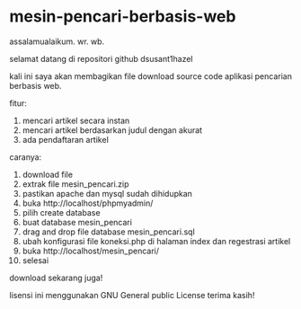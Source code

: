 # mesin-pencari-berbasis-web
assalamualaikum. wr. wb.

selamat datang di repositori github dsusant1hazel 

kali ini saya akan membagikan file download source code aplikasi pencarian berbasis web. 

fitur:

1. mencari artikel secara instan 
3. mencari artikel berdasarkan judul dengan akurat 
5. ada pendaftaran artikel 

caranya: 

1. download file 
2. extrak file mesin_pencari.zip 
3. pastikan apache dan mysql sudah dihidupkan 
4. buka http://localhost/phpmyadmin/ 
5. pilih create database 
6. buat database mesin_pencari 
7. drag and drop file database mesin_pencari.sql 
8. ubah konfigurasi file koneksi.php di halaman index dan regestrasi artikel 
9. buka http://localhost/mesin_pencari/ 
10. selesai 

download sekarang juga!

lisensi ini menggunakan GNU General public License terima kasih!
